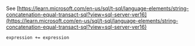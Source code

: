 See [https://learn.microsoft.com/en-us/sql/t-sql/language-elements/string-concatenation-equal-transact-sql?view=sql-server-ver16](https://learn.microsoft.com/en-us/sql/t-sql/language-elements/string-concatenation-equal-transact-sql?view=sql-server-ver16)
```
expression += expression
```
